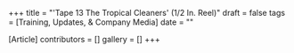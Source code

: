 +++
title = "'Tape 13 The Tropical Cleaners' (1/2 In. Reel)"
draft = false
tags = [Training, Updates, & Company Media]
date = ""

[Article]
contributors = []
gallery = []
+++